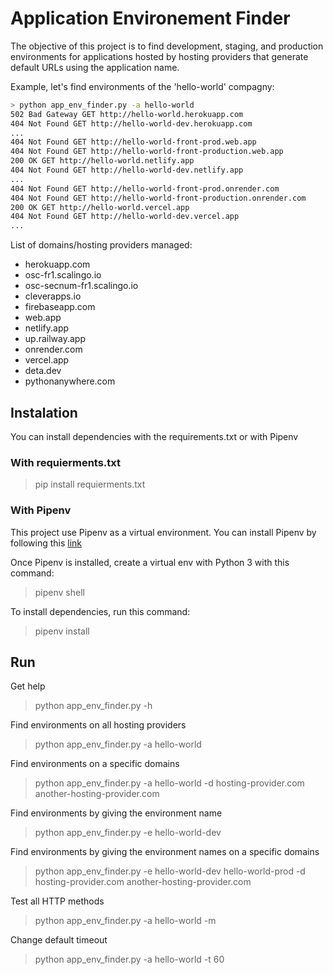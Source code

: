 # Application Environement Finder

The objective of this project is to find development, staging, and production environments for applications hosted by hosting providers that generate default URLs using the application name.

Example, let's find environments of the 'hello-world' compagny:

```bash
> python app_env_finder.py -a hello-world
502 Bad Gateway GET http://hello-world.herokuapp.com
404 Not Found GET http://hello-world-dev.herokuapp.com
...
404 Not Found GET http://hello-world-front-prod.web.app
404 Not Found GET http://hello-world-front-production.web.app
200 OK GET http://hello-world.netlify.app
404 Not Found GET http://hello-world-dev.netlify.app
...
404 Not Found GET http://hello-world-front-prod.onrender.com
404 Not Found GET http://hello-world-front-production.onrender.com
200 OK GET http://hello-world.vercel.app
404 Not Found GET http://hello-world-dev.vercel.app
...
```

List of domains/hosting providers managed:

- herokuapp.com
- osc-fr1.scalingo.io
- osc-secnum-fr1.scalingo.io
- cleverapps.io
- firebaseapp.com
- web.app
- netlify.app
- up.railway.app
- onrender.com
- vercel.app
- deta.dev
- pythonanywhere.com

## Instalation

You can install dependencies with the requirements.txt or with Pipenv

### With requierments.txt

> pip install requierments.txt

### With Pipenv
This project use Pipenv as a virtual environment. You can install Pipenv by following this [link](https://pipenv.pypa.io/en/latest/install/)

Once Pipenv is installed, create a virtual env with Python 3 with this command:
> pipenv shell

To install dependencies, run this command:
> pipenv install


## Run

Get help

> python app_env_finder.py -h

Find environments on all hosting providers

> python app_env_finder.py -a hello-world

Find environments on a specific domains

> python app_env_finder.py -a hello-world -d hosting-provider.com another-hosting-provider.com

Find environments by giving the environment name

> python app_env_finder.py -e hello-world-dev

Find environments by giving the environment names on a specific domains

> python app_env_finder.py -e hello-world-dev hello-world-prod -d hosting-provider.com another-hosting-provider.com

Test all HTTP methods

> python app_env_finder.py -a hello-world -m

Change default timeout

> python app_env_finder.py -a hello-world -t 60


